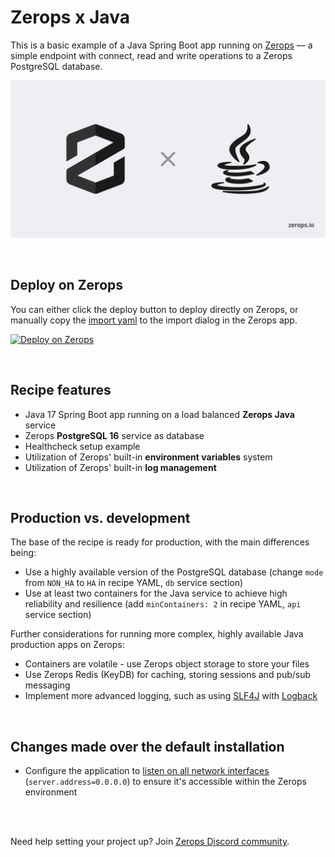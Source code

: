 # Zerops x Java
This is a basic example of a Java Spring Boot app running on [Zerops](https://zerops.io) — a simple endpoint with connect, read and write operations to a Zerops PostgreSQL database.

![java](https://github.com/zeropsio/recipe-shared-assets/blob/main/covers/svg/cover-java.svg)

<br />

## Deploy on Zerops
You can either click the deploy button to deploy directly on Zerops, or manually copy the [import yaml](https://github.com/zeropsio/recipe-java/blob/main/zerops-project-import.yml) to the import dialog in the Zerops app.

[![Deploy on Zerops](https://github.com/zeropsio/recipe-shared-assets/blob/main/deploy-button/green/deploy-button.svg)](https://app.zerops.io/recipe/java)

<br/>

## Recipe features
- Java 17 Spring Boot app running on a load balanced **Zerops Java** service
- Zerops **PostgreSQL 16** service as database
- Healthcheck setup example
- Utilization of Zerops' built-in **environment variables** system
- Utilization of Zerops' built-in **log management**

<br/>

## Production vs. development
The base of the recipe is ready for production, with the main differences being:

- Use a highly available version of the PostgreSQL database (change `mode` from `NON_HA` to `HA` in recipe YAML, `db` service section)
- Use at least two containers for the Java service to achieve high reliability and resilience (add `minContainers: 2` in recipe YAML, `api` service section)

Further considerations for running more complex, highly available Java production apps on Zerops:
- Containers are volatile - use Zerops object storage to store your files
- Use Zerops Redis (KeyDB) for caching, storing sessions and pub/sub messaging
- Implement more advanced logging, such as using [SLF4J](http://www.slf4j.org/) with [Logback](http://logback.qos.ch/)

<br/>

## Changes made over the default installation
- Configure the application to [listen on all network interfaces](https://github.com/zeropsio/recipe-java/blob/main/src/main/resources/application.properties#L11) (`server.address=0.0.0.0`) to ensure it's accessible within the Zerops environment

<br/>
<br/>

Need help setting your project up? Join [Zerops Discord community](https://discord.com/invite/WDvCZ54).
